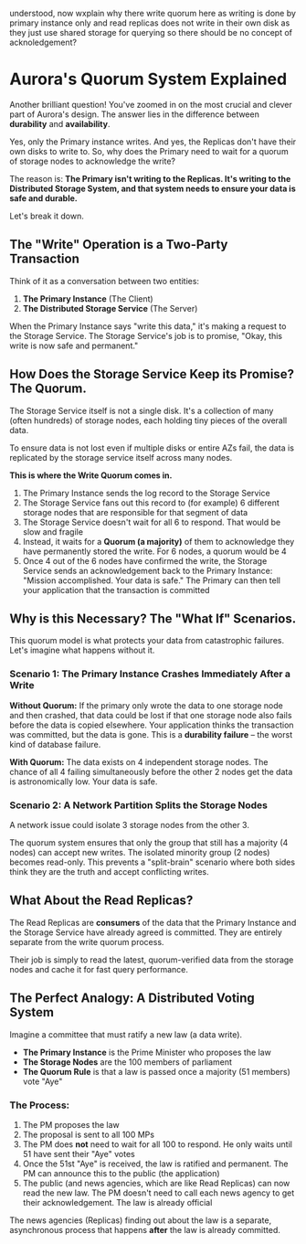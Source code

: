 understood, now wxplain why there write quorum here as writing is done by primary instance only and read replicas does not write in their own disk as they just use shared storage for querying
so there should be no concept of acknoledgement?

# Aurora's Quorum System Explained

Another brilliant question! You've zoomed in on the most crucial and clever part of Aurora's design. The answer lies in the difference between **durability** and **availability**.

Yes, only the Primary instance writes. And yes, the Replicas don't have their own disks to write to. So, why does the Primary need to wait for a quorum of storage nodes to acknowledge the write?

The reason is: **The Primary isn't writing to the Replicas. It's writing to the Distributed Storage System, and that system needs to ensure your data is safe and durable.**

Let's break it down.

## The "Write" Operation is a Two-Party Transaction

Think of it as a conversation between two entities:

1. **The Primary Instance** (The Client)
2. **The Distributed Storage Service** (The Server)

When the Primary Instance says "write this data," it's making a request to the Storage Service. The Storage Service's job is to promise, "Okay, this write is now safe and permanent."

## How Does the Storage Service Keep its Promise? The Quorum.

The Storage Service itself is not a single disk. It's a collection of many (often hundreds) of storage nodes, each holding tiny pieces of the overall data.

To ensure data is not lost even if multiple disks or entire AZs fail, the data is replicated by the storage service itself across many nodes.

**This is where the Write Quorum comes in.**

1. The Primary Instance sends the log record to the Storage Service
2. The Storage Service fans out this record to (for example) 6 different storage nodes that are responsible for that segment of data
3. The Storage Service doesn't wait for all 6 to respond. That would be slow and fragile
4. Instead, it waits for a **Quorum (a majority)** of them to acknowledge they have permanently stored the write. For 6 nodes, a quorum would be 4
5. Once 4 out of the 6 nodes have confirmed the write, the Storage Service sends an acknowledgement back to the Primary Instance: "Mission accomplished. Your data is safe." The Primary can then tell your application that the transaction is committed

## Why is this Necessary? The "What If" Scenarios.

This quorum model is what protects your data from catastrophic failures. Let's imagine what happens without it.

### Scenario 1: The Primary Instance Crashes Immediately After a Write

**Without Quorum:** If the primary only wrote the data to one storage node and then crashed, that data could be lost if that one storage node also fails before the data is copied elsewhere. Your application thinks the transaction was committed, but the data is gone. This is a **durability failure** – the worst kind of database failure.

**With Quorum:** The data exists on 4 independent storage nodes. The chance of all 4 failing simultaneously before the other 2 nodes get the data is astronomically low. Your data is safe.

### Scenario 2: A Network Partition Splits the Storage Nodes

A network issue could isolate 3 storage nodes from the other 3.

The quorum system ensures that only the group that still has a majority (4 nodes) can accept new writes. The isolated minority group (2 nodes) becomes read-only. This prevents a "split-brain" scenario where both sides think they are the truth and accept conflicting writes.

## What About the Read Replicas?

The Read Replicas are **consumers** of the data that the Primary Instance and the Storage Service have already agreed is committed. They are entirely separate from the write quorum process.

Their job is simply to read the latest, quorum-verified data from the storage nodes and cache it for fast query performance.

## The Perfect Analogy: A Distributed Voting System

Imagine a committee that must ratify a new law (a data write).

- **The Primary Instance** is the Prime Minister who proposes the law
- **The Storage Nodes** are the 100 members of parliament
- **The Quorum Rule** is that a law is passed once a majority (51 members) vote "Aye"

### The Process:

1. The PM proposes the law
2. The proposal is sent to all 100 MPs
3. The PM does **not** need to wait for all 100 to respond. He only waits until 51 have sent their "Aye" votes
4. Once the 51st "Aye" is received, the law is ratified and permanent. The PM can announce this to the public (the application)
5. The public (and news agencies, which are like Read Replicas) can now read the new law. The PM doesn't need to call each news agency to get their acknowledgement. The law is already official

The news agencies (Replicas) finding out about the law is a separate, asynchronous process that happens **after** the law is already committed.